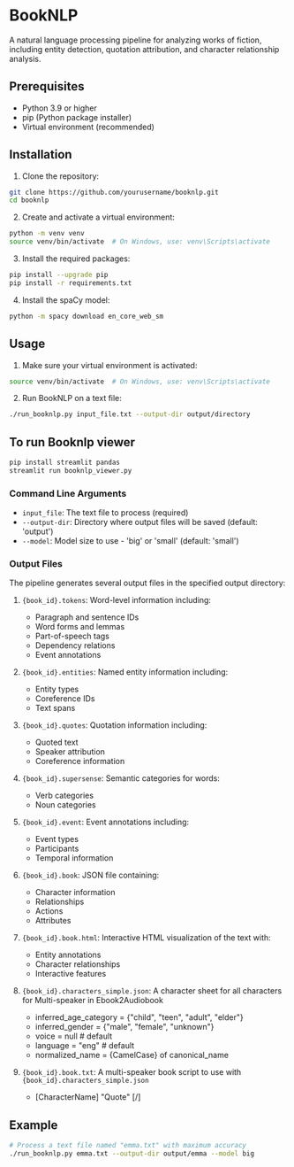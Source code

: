 # BookNLP

A natural language processing pipeline for analyzing works of fiction, including entity detection, quotation attribution, and character relationship analysis.

## Prerequisites

- Python 3.9 or higher
- pip (Python package installer)
- Virtual environment (recommended)

## Installation

1. Clone the repository:
```bash
git clone https://github.com/yourusername/booknlp.git
cd booknlp
```

2. Create and activate a virtual environment:
```bash
python -m venv venv
source venv/bin/activate  # On Windows, use: venv\Scripts\activate
```

3. Install the required packages:
```bash
pip install --upgrade pip
pip install -r requirements.txt
```

4. Install the spaCy model:
```bash
python -m spacy download en_core_web_sm
```

## Usage

1. Make sure your virtual environment is activated:
```bash
source venv/bin/activate  # On Windows, use: venv\Scripts\activate
```

2. Run BookNLP on a text file:
```bash
./run_booknlp.py input_file.txt --output-dir output/directory
```

## To run Booknlp viewer

```bash
pip install streamlit pandas
streamlit run booknlp_viewer.py
```


### Command Line Arguments

- `input_file`: The text file to process (required)
- `--output-dir`: Directory where output files will be saved (default: 'output')
- `--model`: Model size to use - 'big' or 'small' (default: 'small')

### Output Files

The pipeline generates several output files in the specified output directory:

1. `{book_id}.tokens`: Word-level information including:
   - Paragraph and sentence IDs
   - Word forms and lemmas
   - Part-of-speech tags
   - Dependency relations
   - Event annotations

2. `{book_id}.entities`: Named entity information including:
   - Entity types
   - Coreference IDs
   - Text spans

3. `{book_id}.quotes`: Quotation information including:
   - Quoted text
   - Speaker attribution
   - Coreference information

4. `{book_id}.supersense`: Semantic categories for words:
   - Verb categories
   - Noun categories

5. `{book_id}.event`: Event annotations including:
   - Event types
   - Participants
   - Temporal information

6. `{book_id}.book`: JSON file containing:
   - Character information
   - Relationships
   - Actions
   - Attributes

7. `{book_id}.book.html`: Interactive HTML visualization of the text with:
   - Entity annotations
   - Character relationships
   - Interactive features

8. `{book_id}.characters_simple.json`: A character sheet for all characters for Multi-speaker in Ebook2Audiobook
   - inferred_age_category = {"child", "teen", "adult", "elder"}
   - inferred_gender = {"male", "female", "unknown"}
   - voice = null # default
   - language = "eng" # default
   - normalized_name = {CamelCase} of canonical_name

9. `{book_id}.book.txt`: A multi-speaker book script to use with `{book_id}.characters_simple.json`
   - [CharacterName] "Quote" [/]


## Example

```bash
# Process a text file named "emma.txt" with maximum accuracy
./run_booknlp.py emma.txt --output-dir output/emma --model big
```

